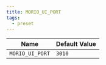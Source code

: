 ```yaml
---
title: MORIO_UI_PORT
tags:
  - preset
---
```


<!-- MORIO_AUTO_GENERATED_CONTENT_STARTS - Manual changes made below will be overwritten -->

| Name            | Default Value |
| --------------- | ------------- |
| `MORIO_UI_PORT` | `3010`        |

<!-- MORIO_AUTO_GENERATED_CONTENT_ENDS - Manual changes made above will be overwritten -->
